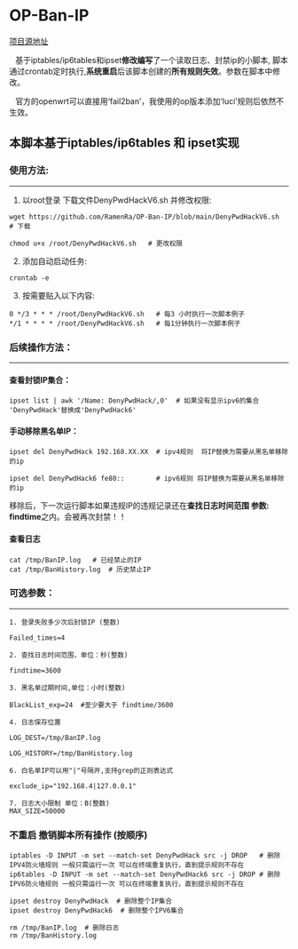 # OP-Ban-IP
[项目源地址](https://github.com/vimers01/deny-ssh-password-attack)

&ensp; 基于iptables/ip6tables和ipset**修改编写**了一个读取日志、封禁ip的小脚本, 脚本通过crontab定时执行,**系统重启**后该脚本创建的**所有规则失效**。参数在脚本中修改。

&ensp; 官方的openwrt可以直接用‘fail2ban’，我使用的op版本添加‘luci’规则后依然不生效。
## 本脚本基于iptables/ip6tables 和 ipset实现
### 使用方法:
***

1. 以root登录 下载文件DenyPwdHackV6.sh 并修改权限:
```
wget https://github.com/RamenRa/OP-Ban-IP/blob/main/DenyPwdHackV6.sh  # 下载

chmod u+x /root/DenyPwdHackV6.sh   # 更改权限
```

2. 添加自动启动任务: 
```
crontab -e
```

3. 按需要贴入以下内容: 
```
0 */3 * * * /root/DenyPwdHackV6.sh   # 每3 小时执行一次脚本例子
*/1 * * * * /root/DenyPwdHackV6.sh   # 每1分钟执行一次脚本例子
```


### 后续操作方法：
***
#### 查看封锁IP集合：
```
ipset list | awk '/Name: DenyPwdHack/,0'  # 如果没有显示ipv6的集合 'DenyPwdHack'替换成'DenyPwdHack6'
```
#### 手动移除黑名单IP：
```
ipset del DenyPwdHack 192.168.XX.XX  # ipv4规则  将IP替换为需要从黑名单移除的ip 

ipset del DenyPwdHack6 fe80::        # ipv6规则 将IP替换为需要从黑名单移除的ip
```
移除后，下一次运行脚本如果违规IP的违规记录还在**查找日志时间范围 参数: findtime**之内。会被再次封禁！！

#### 查看日志
```
cat /tmp/BanIP.log   # 已经禁止的IP
cat /tmp/BanHistory.log  # 历史禁止IP

```

### 可选参数：
***
```
1. 登录失败多少次后封锁IP (整数)

Failed_times=4

2. 查找日志时间范围，单位：秒(整数)
   
findtime=3600

3. 黑名单过期时间,单位：小时(整数)
   
BlackList_exp=24  #至少要大于 findtime/3600

4. 日志保存位置
 
LOG_DEST=/tmp/BanIP.log
   
LOG_HISTORY=/tmp/BanHistory.log

6. 白名单IP可以用"|"号隔开,支持grep的正则表达式
 
exclude_ip="192.168.4|127.0.0.1"

7. 日志大小限制 单位：B(整数)
MAX_SIZE=50000
```


### 不重启 撤销脚本所有操作 (按顺序)
```
iptables -D INPUT -m set --match-set DenyPwdHack src -j DROP   # 删除IPV4防火墙规则 一般只需运行一次 可以在终端重复执行，直到提示规则不存在 
ip6tables -D INPUT -m set --match-set DenyPwdHack6 src -j DROP # 删除IPV6防火墙规则 一般只需运行一次 可以在终端重复执行，直到提示规则不存在

ipset destroy DenyPwdHack  # 删除整个IP集合
ipset destroy DenyPwdHack6  # 删除整个IPV6集合

rm /tmp/BanIP.log  # 删除日志
rm /tmp/BanHistory.log

```
